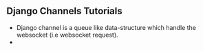 ## Django Channels Tutorials

- Django channel is a queue like data-structure which handle the websocket (i.e websocket request).
- 